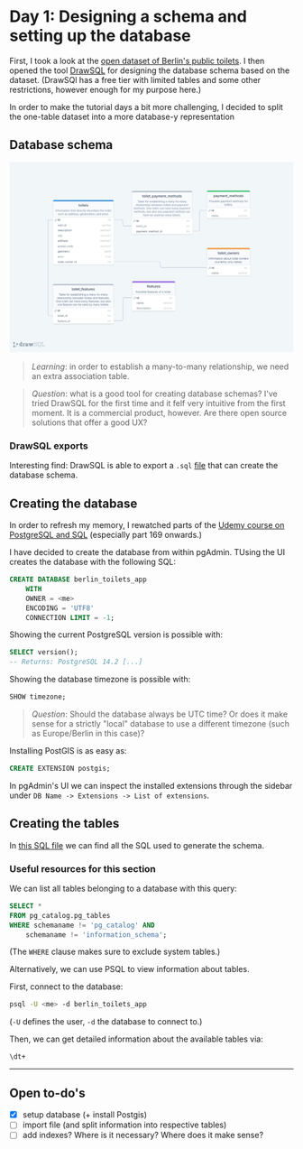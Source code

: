 # Day 1: Designing a schema and setting up the database

First, I took a look at the [open dataset of Berlin's public toilets](https://daten.berlin.de/datensaetze/standorte-der-%C3%B6ffentlichen-toiletten). I then opened the tool [DrawSQL](https://drawsql.app) for designing the database schema based on the dataset. (DrawSQl has a free tier with limited tables and some other restrictions, however enough for my purpose here.)

In order to make the tutorial days a bit more challenging, I decided to split the one-table dataset into a more database-y representation

## Database schema

![Schema for the Berlin public toilets database](/assets/images/public_toilets_schema.png)

> _Learning_: in order to establish a many-to-many relationship, we need an extra association table.

> _Question_: what is a good tool for creating database schemas? I've tried DrawSQL for the first time and it felf very intuitive from the first moment. It is a commercial product, however. Are there open source solutions that offer a good UX?

### DrawSQL exports

Interesting find: DrawSQL is able to export a `.sql` [file](/assets/others/drawSQL-pgsql-export-2022-08-29.sql) that can create the database schema.

## Creating the database

In order to refresh my memory, I rewatched parts of the [Udemy course on PostgreSQL and SQL](https://www.udemy.com/course/sql-and-postgresql) (especially part 169 onwards.)

I have decided to create the database from within pgAdmin. TUsing the UI creates the database with the following SQL:

```sql
CREATE DATABASE berlin_toilets_app
    WITH
    OWNER = <me>
    ENCODING = 'UTF8'
    CONNECTION LIMIT = -1;
```

Showing the current PostgreSQL version is possible with:

```sql
SELECT version();
-- Returns: PostgreSQL 14.2 [...]
```

Showing the database timezone is possible with:

```sql
SHOW timezone;
```

> _Question_: Should the database always be UTC time? Or does it make sense for a strictly "local" database to use a different timezone (such as Europe/Berlin in this case)?

Installing PostGIS is as easy as:

```sql
CREATE EXTENSION postgis;
```

In pgAdmin's UI we can inspect the installed extensions through the sidebar under `DB Name -> Extensions -> List of extensions`.

## Creating the tables

In [this SQL file](/sql/01-create-tables.sql) we can find all the SQL used to generate the schema.

### Useful resources for this section

We can list all tables belonging to a database with this query:

```sql
SELECT *
FROM pg_catalog.pg_tables
WHERE schemaname != 'pg_catalog' AND 
    schemaname != 'information_schema';
```

(The `WHERE` clause makes sure to exclude system tables.)

Alternatively, we can use PSQL to view information about tables.

First, connect to the database:

```bash
psql -U <me> -d berlin_toilets_app
```

(`-U` defines the user, `-d` the database to connect to.)

Then, we can get detailed information about the available tables via:

```psql
\dt+
```

---

## Open to-do's

- [x] setup database (+ install Postgis)
- [ ] import file (and split information into respective tables)
- [ ] add indexes? Where is it necessary? Where does it make sense?
